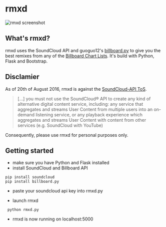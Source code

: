 # rmxd

![rmxd screenshot](http://leweohlsen.de/rmxd/rmxd.jpg)

## What's rmxd?
rmxd uses the SoundCloud API and guoguo12's [billboard.py](https://github.com/guoguo12/billboard-charts) to give you the best remixes from any of the [Billboard Chart Lists](http://www.billboard.com/charts). It's build with Python, Flask and Bootstrap.

## Disclamier

As of 20th of August 2016, rmxd is against the [SoundCloud-API ToS](https://developers.soundcloud.com/docs/api/terms-of-use#changes).

> […] you must not use the SoundCloud® API to create any kind of alternative digital content service, including: any service that aggregates and streams User Content from multiple users into an on-demand listening service, or any playback experience which aggregates and streams User Content with content from other services (e.g. SoundCloud with YouTube)

Consequently, please use rmxd for personal purposes only.

## Getting started

* make sure you have Python and Flask installed
* install SoundCloud and Billboard API

``` 
pip install soundcloud
pip install billboard.py 
```

* paste your soundcloud api key into rmxd.py

* launch rmxd

``` python rmxd.py```

* rmxd is now running on localhost:5000

